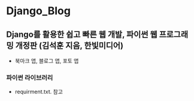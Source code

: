 # Django_Blog
## Django를 활용한 쉽고 빠른 웹 개발, 파이썬 웹 프로그래밍 개정판 (김석훈 지음, 한빛미디어)
- 북마크 앱, 블로그 앱, 포토 앱

### 파이썬 라이브러리
- requirment.txt. 참고
